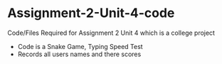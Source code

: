 # Assignment-2-Unit-4-code
Code/Files Required for Assignment 2 Unit 4 which is a college project

- Code is a Snake Game, Typing Speed Test
- Records all users names and there scores
